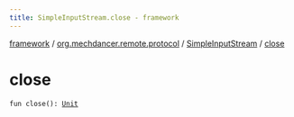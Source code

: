 ```yaml
---
title: SimpleInputStream.close - framework
---
```


[framework](../../index.html) / [org.mechdancer.remote.protocol](../index.html) / [SimpleInputStream](index.html) / [close](./close.html)

# close

`fun close(): `[`Unit`](https://kotlinlang.org/api/latest/jvm/stdlib/kotlin/-unit/index.html)